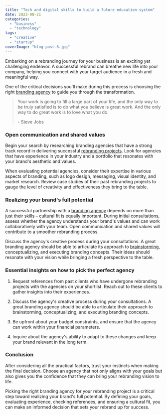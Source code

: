 ```yaml
---
title: "Tech and digital skills to build a future education system"
date: 2023-08-21
categories: 
  - "business"
  - "technology"
tags: 
  - "creative"
  - "startup"
coverImage: "blog-post-6.jpg"
---
```


Embarking on a rebranding journey for your business is an exciting yet challenging endeavor. A successful rebrand can breathe new life into your company, helping you connect with your target audience in a fresh and meaningful way.

One of the critical decisions you'll make during this process is choosing the right [branding agency](#) to guide you through the transformation.

> Your work is going to fill a large part of your life, and the only way to be truly satisfied is to do what you believe is great work. And the only way to do great work is to love what you do.
> 
> \- Steve Jobs

### Open communication and shared values

Begin your search by researching branding agencies that have a strong track record in delivering successful [rebranding projects](#). Look for agencies that have experience in your industry and a portfolio that resonates with your brand's aesthetic and values.

When evaluating potential agencies, consider their expertise in various aspects of branding, such as logo design, messaging, visual identity, and market research. Review case studies of their past rebranding projects to gauge the level of creativity and effectiveness they bring to the table.

### Realizing your brand's full potential

A successful partnership with a [branding agency](#) depends on more than just their skills – cultural fit is equally important. During initial consultations, assess whether the agency understands your brand's values and can work collaboratively with your team. Open communication and shared values will contribute to a smoother rebranding process.

Discuss the agency's creative process during your consultations. A great branding agency should be able to articulate its approach to [brainstorming](#), conceptualizing, and executing branding concepts. Their ideas should resonate with your vision while bringing a fresh perspective to the table.

### Essential insights on how to pick the perfect agency

1. Request references from past clients who have undergone rebranding projects with the agencies on your shortlist. Reach out to these clients to gather insights into their experiences.

3. Discuss the agency's creative process during your consultations. A great branding agency should be able to articulate their approach to brainstorming, conceptualizing, and executing branding concepts.

5. Be upfront about your budget constraints, and ensure that the agency can work within your financial parameters.

7. Inquire about the agency's ability to adapt to these changes and keep your brand relevant in the long term.

### Conclusion

After considering all the practical factors, trust your instincts when making the final decision. Choose an agency that not only aligns with your goals but also gives you the confidence that they can bring your rebranding vision to life.

Picking the right branding agency for your rebranding project is a critical step toward realizing your brand's full potential. By defining your goals, evaluating experience, checking references, and ensuring a cultural fit, you can make an informed decision that sets your rebrand up for success.
